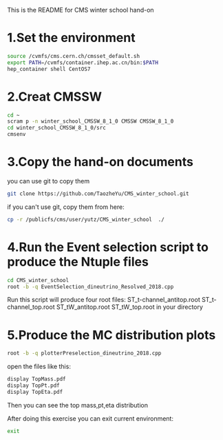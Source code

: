 This is the README for CMS winter school hand-on
# 1.Set the environment
```bash
source /cvmfs/cms.cern.ch/cmsset_default.sh
export PATH=/cvmfs/container.ihep.ac.cn/bin:$PATH
hep_container shell CentOS7
```

# 2.Creat CMSSW 
```bash
cd ~
scram p -n winter_school_CMSSW_8_1_0 CMSSW CMSSW_8_1_0
cd winter_school_CMSSW_8_1_0/src
cmsenv
```
# 3.Copy the hand-on documents
you can use git to copy them

```bash
git clone https://github.com/TaozheYu/CMS_winter_school.git
```
if you can't use git, copy them from here:

```bash
cp -r /publicfs/cms/user/yutz/CMS_winter_school  ./
``` 

# 4.Run the Event selection script to produce the Ntuple files

```bash
cd CMS_winter_school
root -b -q EventSelection_dineutrino_Resolved_2018.cpp
```

Run this script will produce four root files: ST\_t-channel\_antitop.root  ST\_t-channel\_top.root  ST\_tW\_antitop.root  ST\_tW\_top.root in your directory

# 5.Produce the MC distribution plots

```bash
root -b -q plotterPreselection_dineutrino_2018.cpp  
```
open the files like this: 

```bash
display TopMass.pdf
display TopPt.pdf
display TopEta.pdf
```
Then you can see the top mass,pt,eta distribution

After doing this exercise you can exit current environment:

```bash
exit
```
